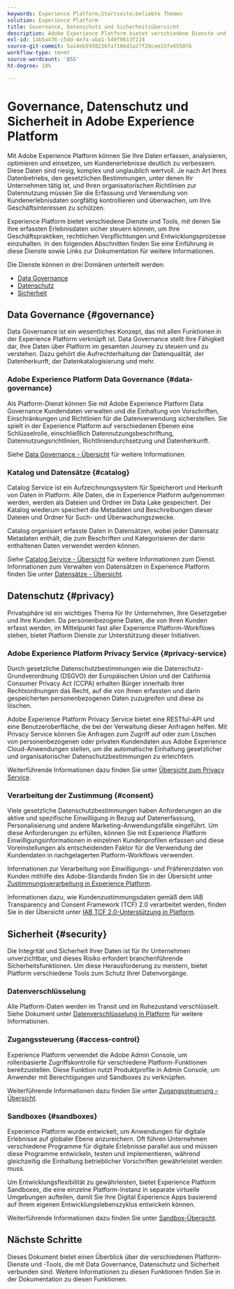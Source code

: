 ```yaml
---
keywords: Experience Platform;Startseite;beliebte Themen
solution: Experience Platform
title: Governance, Datenschutz und Sicherheitsübersicht
description: Adobe Experience Platform bietet verschiedene Dienste und Tools, mit denen Sie Ihre erfassten Erlebnisdaten sicher steuern können, um Ihre Geschäftspraktiken, rechtlichen Verpflichtungen und Ihren Entwicklungsprozess einzuhalten.
exl-id: 1ab5a436-c5dd-4e7a-aba1-549f0613f224
source-git-commit: 5a14eb5938236fa7186d1a27f28cee15fe6558f6
workflow-type: tm+mt
source-wordcount: '855'
ht-degree: 18%

---
```


# Governance, Datenschutz und Sicherheit in Adobe Experience Platform

Mit Adobe Experience Platform können Sie Ihre Daten erfassen, analysieren, optimieren und einsetzen, um Kundenerlebnisse deutlich zu verbessern. Diese Daten sind riesig, komplex und unglaublich wertvoll. Je nach Art Ihres Datenbetriebs, den gesetzlichen Bestimmungen, unter denen Ihr Unternehmen tätig ist, und Ihren organisatorischen Richtlinien zur Datennutzung müssen Sie die Erfassung und Verwendung von Kundenerlebnisdaten sorgfältig kontrollieren und überwachen, um Ihre Geschäftsinteressen zu schützen.

Experience Platform bietet verschiedene Dienste und Tools, mit denen Sie Ihre erfassten Erlebnisdaten sicher steuern können, um Ihre Geschäftspraktiken, rechtlichen Verpflichtungen und Entwicklungsprozesse einzuhalten. In den folgenden Abschnitten finden Sie eine Einführung in diese Dienste sowie Links zur Dokumentation für weitere Informationen.

Die Dienste können in drei Domänen unterteilt werden:

* [Data Governance](#governance)
* [Datenschutz   ](#privacy)
* [Sicherheit](#security)

## Data Governance {#governance}

Data Governance ist ein wesentliches Konzept, das mit allen Funktionen in der Experience Platform verknüpft ist. Data Governance stellt Ihre Fähigkeit dar, Ihre Daten über Platform im gesamten Journey zu steuern und zu verstehen. Dazu gehört die Aufrechterhaltung der Datenqualität, der Datenherkunft, der Datenkatalogisierung und mehr.

### Adobe Experience Platform Data Governance {#data-governance}

Als Platform-Dienst können Sie mit Adobe Experience Platform Data Governance Kundendaten verwalten und die Einhaltung von Vorschriften, Einschränkungen und Richtlinien für die Datenverwendung sicherstellen. Sie spielt in der Experience Platform auf verschiedenen Ebenen eine Schlüsselrolle, einschließlich Datennutzungsbeschriftung, Datennutzungsrichtlinien, Richtliniendurchsetzung und Datenherkunft.

Siehe [Data Governance - Übersicht](../../data-governance/home.md) für weitere Informationen.

### Katalog und Datensätze {#catalog}

Catalog Service ist ein Aufzeichnungssystem für Speicherort und Herkunft von Daten in Platform. Alle Daten, die in Experience Platform aufgenommen werden, werden als Dateien und Ordner im Data Lake gespeichert. Der Katalog wiederum speichert die Metadaten und Beschreibungen dieser Dateien und Ordner für Such- und Überwachungszwecke.

Catalog organisiert erfasste Daten in Datensätzen, wobei jeder Datensatz Metadaten enthält, die zum Beschriften und Kategorisieren der darin enthaltenen Daten verwendet werden können.

Siehe [Catalog Service - Übersicht](../../catalog/home.md) für weitere Informationen zum Dienst. Informationen zum Verwalten von Datensätzen in Experience Platform finden Sie unter [Datensätze - Übersicht](../../catalog/datasets/overview.md).

## Datenschutz    {#privacy}

Privatsphäre ist ein wichtiges Thema für Ihr Unternehmen, Ihre Gesetzgeber und Ihre Kunden. Da personenbezogene Daten, die von Ihren Kunden erfasst werden, im Mittelpunkt fast aller Experience Platform-Workflows stehen, bietet Platform Dienste zur Unterstützung dieser Initiativen.

### Adobe Experience Platform Privacy Service {#privacy-service}

Durch gesetzliche Datenschutzbestimmungen wie die Datenschutz-Grundverordnung (DSGVO) der Europäischen Union und der California Consumer Privacy Act (CCPA) erhalten Bürger innerhalb ihrer Rechtsordnungen das Recht, auf die von Ihnen erfassten und darin gespeicherten personenbezogenen Daten zuzugreifen und diese zu löschen.

Adobe Experience Platform Privacy Service bietet eine RESTful-API und eine Benutzeroberfläche, die bei der Verwaltung dieser Anfragen helfen. Mit Privacy Service können Sie Anfragen zum Zugriff auf oder zum Löschen von personenbezogenen oder privaten Kundendaten aus Adobe Experience Cloud-Anwendungen stellen, um die automatische Einhaltung gesetzlicher und organisatorischer Datenschutzbestimmungen zu erleichtern.

Weiterführende Informationen dazu finden Sie unter [Übersicht zum Privacy Service](../../privacy-service/home.md).

### Verarbeitung der Zustimmung {#consent}

Viele gesetzliche Datenschutzbestimmungen haben Anforderungen an die aktive und spezifische Einwilligung in Bezug auf Datenerfassung, Personalisierung und andere Marketing-Anwendungsfälle eingeführt. Um diese Anforderungen zu erfüllen, können Sie mit Experience Platform Einwilligungsinformationen in einzelnen Kundenprofilen erfassen und diese Voreinstellungen als entscheidenden Faktor für die Verwendung der Kundendaten in nachgelagerten Platform-Workflows verwenden.

Informationen zur Verarbeitung von Einwilligungs- und Präferenzdaten von Kunden mithilfe des Adobe-Standards finden Sie in der Übersicht unter [Zustimmungsverarbeitung in Experience Platform](./consent/adobe/overview.md).

Informationen dazu, wie Kundenzustimmungsdaten gemäß dem IAB Transparency and Consent Framework (TCF) 2.0 verarbeitet werden, finden Sie in der Übersicht unter [IAB TCF 2.0-Unterstützung in Platform](./consent/iab/overview.md).

## Sicherheit {#security}

Die Integrität und Sicherheit Ihrer Daten ist für Ihr Unternehmen unverzichtbar, und dieses Risiko erfordert branchenführende Sicherheitsfunktionen. Um diese Herausforderung zu meistern, bietet Platform verschiedene Tools zum Schutz Ihrer Datenvorgänge.

### Datenverschlüsselung

Alle Platform-Daten werden im Transit und im Ruhezustand verschlüsselt. Siehe Dokument unter [Datenverschlüsselung in Platform](./encryption.md) für weitere Informationen.

### Zugangssteuerung {#access-control}

Experience Platform verwendet die Adobe Admin Console, um rollenbasierte Zugriffskontrolle für verschiedene Platform-Funktionen bereitzustellen. Diese Funktion nutzt Produktprofile in Admin Console, um Anwender mit Berechtigungen und Sandboxes zu verknüpfen.

Weiterführende Informationen dazu finden Sie unter [Zugangssteuerung – Übersicht](../../access-control/home.md).

### Sandboxes {#sandboxes}

Experience Platform wurde entwickelt, um Anwendungen für digitale Erlebnisse auf globaler Ebene anzureichern. Oft führen Unternehmen verschiedene Programme für digitale Erlebnisse parallel aus und müssen diese Programme entwickeln, testen und implementieren, während gleichzeitig die Einhaltung betrieblicher Vorschriften gewährleistet werden muss.

Um Entwicklungsflexibilität zu gewährleisten, bietet Experience Platform Sandboxes, die eine einzelne Platform-Instanz in separate virtuelle Umgebungen aufteilen, damit Sie Ihre Digital Experience Apps basierend auf Ihrem eigenen Entwicklungslebenszyklus entwickeln können.

Weiterführende Informationen dazu finden Sie unter [Sandbox-Übersicht](../../sandboxes/home.md).

## Nächste Schritte

Dieses Dokument bietet einen Überblick über die verschiedenen Platform-Dienste und -Tools, die mit Data Governance, Datenschutz und Sicherheit verbunden sind. Weitere Informationen zu diesen Funktionen finden Sie in der Dokumentation zu diesen Funktionen.
